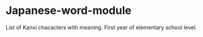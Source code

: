 # Japanese-word-module
List of Kanxi chacacters with meaning.
First year of elementary school level.
